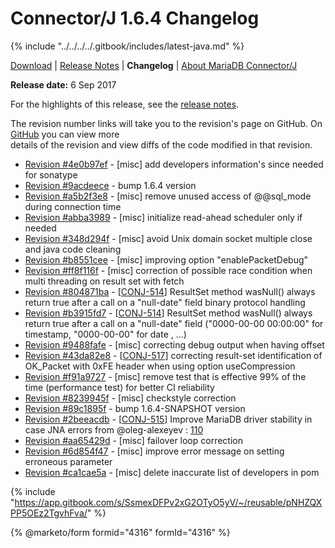 # Connector/J 1.6.4 Changelog

{% include "../../../../.gitbook/includes/latest-java.md" %}

[Download](https://downloads.mariadb.org/connector-java/1.6.4/) | [Release Notes](../../1.6/1.6.4.md) | **Changelog** | [About MariaDB Connector/J](https://app.gitbook.com/s/CjGYMsT2MVP4nd3IyW2L/mariadb-connector-j/about-mariadb-connector-j)

**Release date:** 6 Sep 2017

For the highlights of this release, see the [release notes](../../1.6/1.6.4.md).

The revision number links will take you to the revision's page on GitHub. On [GitHub](https://github.com/MariaDB/mariadb-connector-j) you can view more\
details of the revision and view diffs of the code modified in that revision.

* [Revision #4e0b97ef](https://github.com/mariadb-corporation/mariadb-connector-j/commit/4e0b97ef) - \[misc] add developers information's since needed for sonatype
* [Revision #9acdeece](https://github.com/mariadb-corporation/mariadb-connector-j/commit/9acdeece) - bump 1.6.4 version
* [Revision #a5b2f3e8](https://github.com/mariadb-corporation/mariadb-connector-j/commit/a5b2f3e8) - \[misc] remove unused access of @@sql\_mode during connection time
* [Revision #abba3989](https://github.com/mariadb-corporation/mariadb-connector-j/commit/abba3989) - \[misc] initialize read-ahead scheduler only if needed
* [Revision #348d294f](https://github.com/mariadb-corporation/mariadb-connector-j/commit/348d294f) - \[misc] avoid Unix domain socket multiple close and java code cleaning
* [Revision #b8551cee](https://github.com/mariadb-corporation/mariadb-connector-j/commit/b8551cee) - \[misc] improving option "enablePacketDebug"
* [Revision #ff8f116f](https://github.com/mariadb-corporation/mariadb-connector-j/commit/ff8f116f) - \[misc] correction of possible race condition when multi threading on result set with fetch
* [Revision #804871ba](https://github.com/mariadb-corporation/mariadb-connector-j/commit/804871ba) - \[[CONJ-514](https://jira.mariadb.org/browse/CONJ-514)] ResultSet method wasNull() always return true after a call on a "null-date" field binary protocol handling
* [Revision #b3915fd7](https://github.com/mariadb-corporation/mariadb-connector-j/commit/b3915fd7) - \[[CONJ-514](https://jira.mariadb.org/browse/CONJ-514)] ResultSet method wasNull() always return true after a call on a "null-date" field ("0000-00-00 00:00:00" for timestamp, "0000-00-00" for date , ...)
* [Revision #9488fafe](https://github.com/mariadb-corporation/mariadb-connector-j/commit/9488fafe) - \[misc] correcting debug output when having offset
* [Revision #43da82e8](https://github.com/mariadb-corporation/mariadb-connector-j/commit/43da82e8) - \[[CONJ-517](https://jira.mariadb.org/browse/CONJ-517)] correcting result-set identification of OK\_Packet with 0xFE header when using option useCompression
* [Revision #f91a9727](https://github.com/mariadb-corporation/mariadb-connector-j/commit/f91a9727) - \[misc] remove test that is effective 99% of the time (performance test) for better CI reliability
* [Revision #8239945f](https://github.com/mariadb-corporation/mariadb-connector-j/commit/8239945f) - \[misc] checkstyle correction
* [Revision #89c1895f](https://github.com/mariadb-corporation/mariadb-connector-j/commit/89c1895f) - bump 1.6.4-SNAPSHOT version
* [Revision #2beeacdb](https://github.com/mariadb-corporation/mariadb-connector-j/commit/2beeacdb) - \[[CONJ-515](https://jira.mariadb.org/browse/CONJ-515)] Improve MariaDB driver stability in case JNA errors from @oleg-alexeyev : [110](https://github.com/MariaDB/mariadb-connector-j/pull/110)
* [Revision #aa65429d](https://github.com/mariadb-corporation/mariadb-connector-j/commit/aa65429d) - \[misc] failover loop correction
* [Revision #6d854f47](https://github.com/mariadb-corporation/mariadb-connector-j/commit/6d854f47) - \[misc] improve error message on setting erroneous parameter
* [Revision #ca1cae5a](https://github.com/mariadb-corporation/mariadb-connector-j/commit/ca1cae5a) - \[misc] delete inaccurate list of developers in pom

{% include "https://app.gitbook.com/s/SsmexDFPv2xG2OTyO5yV/~/reusable/pNHZQXPP5OEz2TgvhFva/" %}

{% @marketo/form formid="4316" formId="4316" %}
